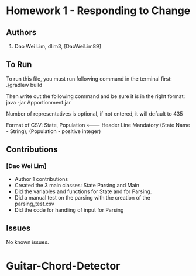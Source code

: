 # Homework 1 - Responding to Change

## Authors

1) Dao Wei Lim, dlim3, [DaoWeiLim89]

## To Run

To run this file, you must run following command in the terminal first:
./gradlew build

Then write out the following command and be sure it is in the right format:
java -jar Apportionment.jar <filepath> <number of representatives>

Number of representatives is optional, if not entered, it will default to 435

Format of CSV:
State, Population  <--- Header Line Mandatory
(State Name - String), (Population - positive integer)

## Contributions

### [Dao Wei Lim]

* Author 1 contributions
* Created the 3 main classes: State Parsing and Main
* Did the variables and functions for State and for Parsing. 
* Did a manual test on the parsing with the creation of the parsing_test.csv
* Did the code for handling of input for Parsing

## Issues

No known issues.
# Guitar-Chord-Detector
